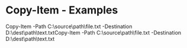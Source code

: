 # Copy-Item - Examples
Copy-Item -Path C:\source\path\file.txt -Destination D:\dest\path\text.txtCopy-Item -Path C:\source\path\file.txt -Destination D:\dest\path\text.txt
